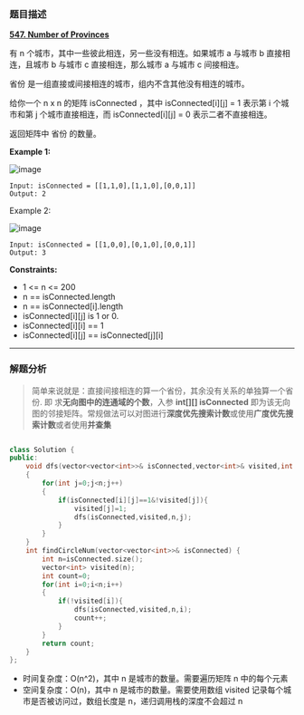 ### 题目描述
 **[547. Number of Provinces](https://leetcode-cn.com/problems/number-of-provinces/)** 
 
有 n 个城市，其中一些彼此相连，另一些没有相连。如果城市 a 与城市 b 直接相连，且城市 b 与城市 c 直接相连，那么城市 a 与城市 c 间接相连。

省份 是一组直接或间接相连的城市，组内不含其他没有相连的城市。

给你一个 n x n 的矩阵 isConnected ，其中 isConnected[i][j] = 1 表示第 i 个城市和第 j 个城市直接相连，而 isConnected[i][j] = 0 表示二者不直接相连。

返回矩阵中 省份 的数量。

**Example 1:**

![image](https://user-images.githubusercontent.com/42907149/125032326-c51c9d80-e0c8-11eb-8cd8-f4a49d8d54b9.png)

```
Input: isConnected = [[1,1,0],[1,1,0],[0,0,1]]
Output: 2
```
Example 2:

![image](https://user-images.githubusercontent.com/42907149/125032368-d5347d00-e0c8-11eb-8f06-0435a4059d3e.png)


```
Input: isConnected = [[1,0,0],[0,1,0],[0,0,1]]
Output: 3
```
**Constraints:**

* 1 <= n <= 200
* n == isConnected.length
* n == isConnected[i].length
* isConnected[i][j] is 1 or 0.
* isConnected[i][i] == 1
* isConnected[i][j] == isConnected[j][i]

---
### 解题分析

> 简单来说就是：直接间接相连的算一个省份，其余没有关系的单独算一个省份.
> 即 求**无向图中的连通域的个数**，入参 **int[][] isConnected** 即为该无向图的邻接矩阵。常规做法可以对图进行**深度优先搜索计数**或使用**广度优先搜索计数**或者使用**并查集**


```C++

class Solution {
public:
    void dfs(vector<vector<int>>& isConnected,vector<int>& visited,int n,int i)
    {
        for(int j=0;j<n;j++)
        {
            if(isConnected[i][j]==1&!visited[j]){
                visited[j]=1;
                dfs(isConnected,visited,n,j);
            }
        }
    }
    int findCircleNum(vector<vector<int>>& isConnected) {
        int n=isConnected.size();
        vector<int> visited(n);
        int count=0;
        for(int i=0;i<n;i++)
        {
            if(!visited[i]){
                dfs(isConnected,visited,n,i);
                count++;
            }
        }
        return count;
    }
};
```
* 时间复杂度：O(n^2)，其中 n 是城市的数量。需要遍历矩阵 n 中的每个元素
* 空间复杂度：O(n)，其中 n 是城市的数量。需要使用数组 visited 记录每个城市是否被访问过，数组长度是 n，递归调用栈的深度不会超过 n
















